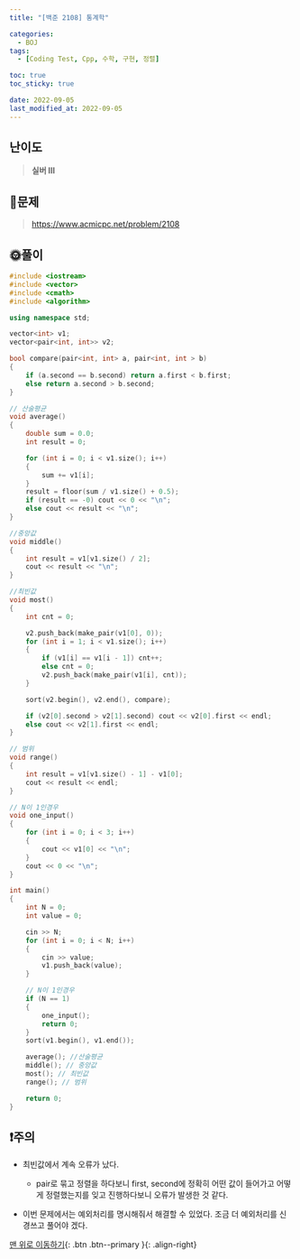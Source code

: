 ```yaml
---
title: "[백준 2108] 통계학"

categories:
  - BOJ
tags:
  - [Coding Test, Cpp, 수학, 구현, 정렬]

toc: true
toc_sticky: true

date: 2022-09-05
last_modified_at: 2022-09-05
---
```


## 난이도

> **실버 III**

## 📜문제

> <https://www.acmicpc.net/problem/2108>

## 🌞풀이

```c++
#include <iostream>
#include <vector>
#include <cmath>
#include <algorithm>

using namespace std;

vector<int> v1;
vector<pair<int, int>> v2;

bool compare(pair<int, int> a, pair<int, int > b)
{
	if (a.second == b.second) return a.first < b.first;
	else return a.second > b.second;
}

// 산술평균
void average()
{
	double sum = 0.0;
	int result = 0;

	for (int i = 0; i < v1.size(); i++)
	{
		sum += v1[i];
	}
	result = floor(sum / v1.size() + 0.5);
	if (result == -0) cout << 0 << "\n";
	else cout << result << "\n";
}

//중앙값
void middle()
{
	int result = v1[v1.size() / 2];
	cout << result << "\n";
}

//최빈값
void most()
{
	int cnt = 0;

	v2.push_back(make_pair(v1[0], 0));
	for (int i = 1; i < v1.size(); i++)
	{
		if (v1[i] == v1[i - 1]) cnt++;
		else cnt = 0;
		v2.push_back(make_pair(v1[i], cnt));
	}

	sort(v2.begin(), v2.end(), compare);

	if (v2[0].second > v2[1].second) cout << v2[0].first << endl;
	else cout << v2[1].first << endl;
}

// 범위
void range()
{
	int result = v1[v1.size() - 1] - v1[0];
	cout << result << endl;
}

// N이 1인경우
void one_input()
{
	for (int i = 0; i < 3; i++)
	{
		cout << v1[0] << "\n";
	}
	cout << 0 << "\n";
}

int main()
{
	int N = 0;
	int value = 0;

	cin >> N;
	for (int i = 0; i < N; i++)
	{
		cin >> value;
		v1.push_back(value);
	}

	// N이 1인경우
	if (N == 1)
	{
		one_input();
		return 0;
	}
	sort(v1.begin(), v1.end());

	average(); //산술평균
	middle(); // 중앙값
	most(); // 최빈값
	range(); // 범위

	return 0;
}
```

## ❗주의

- 최빈값에서 계속 오류가 났다.

  - pair로 묶고 정렬을 하다보니 first, second에 정확히 어떤 값이 들어가고 어떻게 정렬했는지를 잊고 진행하다보니 오류가 발생한 것 같다.

- 이번 문제에서는 예외처리를 명시해줘서 해결할 수 있었다. 조금 더 예외처리를 신경쓰고 풀어야 겠다.

[맨 위로 이동하기](#){: .btn .btn--primary }{: .align-right}
